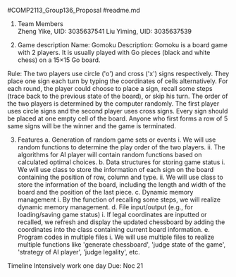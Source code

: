 #COMP2113_Group136_Proposal
#readme.md

1. Team Members  
Zheng Yike, UID:  3035637541
Liu Yiming, UID: 3035637539 


2. Game description
Name: Gomoku
Description: Gomoku is a board game with 2 players. It is usually played with Go pieces (black and white chess) on a 15×15 Go board.

Rule: The two players use circle ('o') and cross ('x') signs respectively. They place one sign each turn by typing the coordinates of cells alternatively. For each round, the player could choose to place a sign, recall some steps (trace back to the previous state of the board), or skip his turn. The order of the two players is determined by the computer randomly. The first player uses circle signs and the second player uses cross signs. Every sign should be placed at one empty cell of the board. Anyone who first forms a row of 5 same signs will be the winner and the game is terminated. 


3. Features 
  a. Generation of random game sets or events
    i. We will use random functions to determine the play order of the two players.
    ii. The algorithms for AI player will contain random functions based on calculated optimal choices.
  b. Data structures for storing game status
    i. We will use class to store the information of each sign on the board containing the position of row, column and type.
    ii. We will use class to store the information of the board, including the length and width of the board and the position of the last piece.
  c. Dynamic memory management
    i. By the function of recalling some steps, we will realize dynamic memory management.
  d. File input/output (e.g., for loading/saving game status)
    i. If legal coordinates are inputted or recalled, we refresh and display the updated chessboard by adding the coordinates into the class containing current board information.
  e. Program codes in multiple files
    i. We will use multiple files to realize multiple functions like 'generate chessboard', 'judge state of the game', 'strategy of AI player', 'judge legality', etc.




Timeline
Intensively work one day
Due: Noc 21
